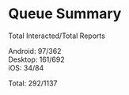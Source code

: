 # Queue Summary

Total Interacted/Total Reports

Android: 97/362  
Desktop: 161/692  
iOS: 34/84

Total: 292/1137
